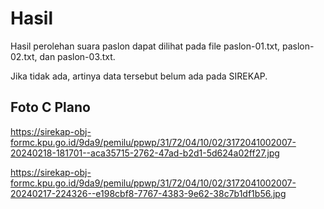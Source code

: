 # Hasil

Hasil perolehan suara paslon dapat dilihat pada file paslon-01.txt, paslon-02.txt, dan paslon-03.txt.

Jika tidak ada, artinya data tersebut belum ada pada SIREKAP.

## Foto C Plano

https://sirekap-obj-formc.kpu.go.id/9da9/pemilu/ppwp/31/72/04/10/02/3172041002007-20240218-181701--aca35715-2762-47ad-b2d1-5d624a02ff27.jpg

https://sirekap-obj-formc.kpu.go.id/9da9/pemilu/ppwp/31/72/04/10/02/3172041002007-20240217-224326--e198cbf8-7767-4383-9e62-38c7b1df1b56.jpg
